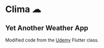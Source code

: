 # Clima ☁
## Yet Another Weather App

Modified code from the [Udemy]('https://www.udemy.com/course/flutter-bootcamp-with-dart') Flutter class.
